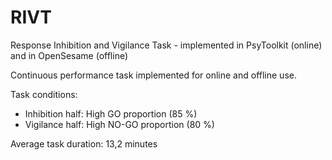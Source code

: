# RIVT
Response Inhibition and Vigilance Task - implemented in PsyToolkit (online) and in OpenSesame (offline)

Continuous performance task implemented for online and offline use.

Task conditions:
- Inhibition half: High GO proportion (85 %)
- Vigilance half: High NO-GO proportion (80 %)

Average task duration: 13,2 minutes

